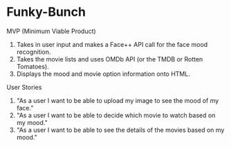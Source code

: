 # Funky-Bunch

MVP (Minimum Viable Product)
1. Takes in user input and makes a Face++ API call for the face mood recognition.
2. Takes the movie lists and uses OMDb API (or the TMDB or Rotten Tomatoes).
3. Displays the mood and movie option information onto HTML.

User Stories
1. "As a user I want to be able to upload my image to see the mood of my face."
2. "As a user I want to be able to decide which movie to watch based on my mood."
3. "As a user I want to be able to see the details of the movies based on my mood."
